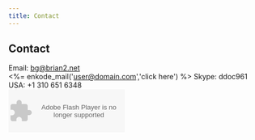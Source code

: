 ```yaml
--- 
title: Contact 
---
```


## Contact
Email: bg@brian2.net   
<%= enkode_mail('user@domain.com','click here') %>
Skype: ddoc961  
USA: +1 310 651 6348    
<object type="application/x-shockwave-flash" data="https://clients4.google.com/voice/embed/webCallButton" width="230" height="85"><param name="movie" value="https://clients4.google.com/voice/embed/webCallButton" /><param name="wmode" value="transparent" /><param name="FlashVars" value="id=d3e5d004036ca5fa33392b61e7b325390969f3ee&style=0" /></object>  
<!--  
Australia:
+61 404 620 463
-->


